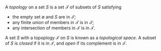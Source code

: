 A *topology* on a set $S$ is a set $\mathcal{T}$ of subsets of $S$ satisfying

- the empty set $\emptyset$ and $S$ are in $\mathcal{T}$;
- any finite union of members in $\mathcal{T}$ is in $\mathcal{T}$;
- any intersection of members in $\mathcal{T}$ is in $\mathcal{T}$.

A set $S$ with a topoplogy $\mathcal{T}$ on $S$ is known as a *topological space*. A subset of $S$ is *closed* if it is in $\mathcal{T}$, and *open* if its complement is in $\mathcal{T}$.
